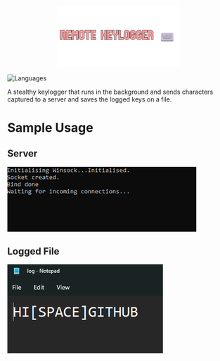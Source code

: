 <p align="center">
  <img src="https://github.com/Nizar1999/Remote-Keylogger/blob/master/screenshots/Banner.png" width = 55%; height=55% />
</p>

![Languages](https://img.shields.io/badge/-C-%23CCC4D7?style=for-the-badge&logo=c&logoColor=%23FF9B9B) 

A stealthy keylogger that runs in the background and sends characters captured to a server and saves the logged keys on a file.

# Sample Usage

## Server
![Server](./screenshots/Server.gif)

## Logged File
![Logged](./screenshots/Logged.png)
